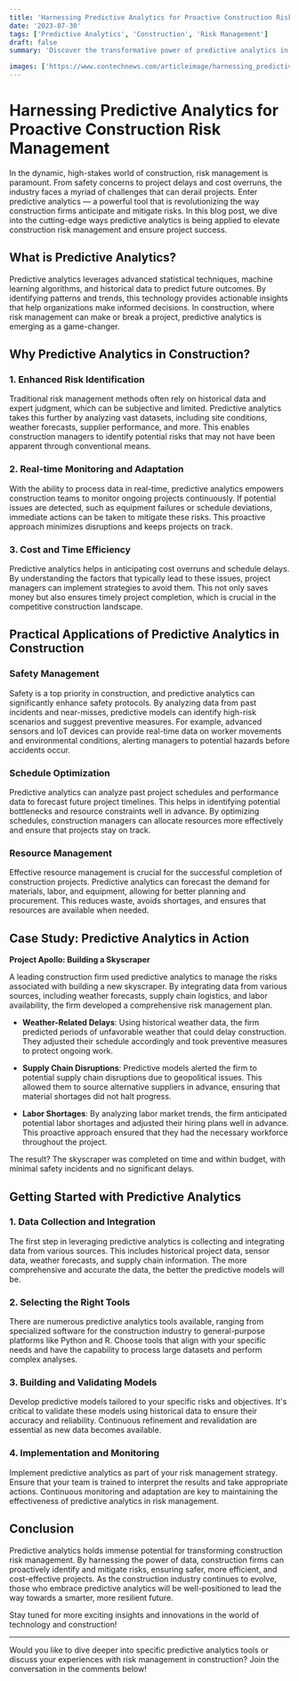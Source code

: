 ```yaml
---
title: 'Harnessing Predictive Analytics for Proactive Construction Risk Management'
date: '2023-07-30'
tags: ['Predictive Analytics', 'Construction', 'Risk Management']
draft: false
summary: 'Discover the transformative power of predictive analytics in managing risks within the construction industry. Learn practical applications, benefits, and how this technology is revolutionizing the way construction projects are delivered.'

images: ['https://www.contechnews.com/articleimage/harnessing_predictive_analytics_for_proactive_construction_risk_management.webp']
---
```


# Harnessing Predictive Analytics for Proactive Construction Risk Management

In the dynamic, high-stakes world of construction, risk management is paramount. From safety concerns to project delays and cost overruns, the industry faces a myriad of challenges that can derail projects. Enter predictive analytics — a powerful tool that is revolutionizing the way construction firms anticipate and mitigate risks. In this blog post, we dive into the cutting-edge ways predictive analytics is being applied to elevate construction risk management and ensure project success.

## What is Predictive Analytics?

Predictive analytics leverages advanced statistical techniques, machine learning algorithms, and historical data to predict future outcomes. By identifying patterns and trends, this technology provides actionable insights that help organizations make informed decisions. In construction, where risk management can make or break a project, predictive analytics is emerging as a game-changer.

## Why Predictive Analytics in Construction?

### 1. Enhanced Risk Identification

Traditional risk management methods often rely on historical data and expert judgment, which can be subjective and limited. Predictive analytics takes this further by analyzing vast datasets, including site conditions, weather forecasts, supplier performance, and more. This enables construction managers to identify potential risks that may not have been apparent through conventional means.

### 2. Real-time Monitoring and Adaptation

With the ability to process data in real-time, predictive analytics empowers construction teams to monitor ongoing projects continuously. If potential issues are detected, such as equipment failures or schedule deviations, immediate actions can be taken to mitigate these risks. This proactive approach minimizes disruptions and keeps projects on track.

### 3. Cost and Time Efficiency

Predictive analytics helps in anticipating cost overruns and schedule delays. By understanding the factors that typically lead to these issues, project managers can implement strategies to avoid them. This not only saves money but also ensures timely project completion, which is crucial in the competitive construction landscape.

## Practical Applications of Predictive Analytics in Construction

### Safety Management

Safety is a top priority in construction, and predictive analytics can significantly enhance safety protocols. By analyzing data from past incidents and near-misses, predictive models can identify high-risk scenarios and suggest preventive measures. For example, advanced sensors and IoT devices can provide real-time data on worker movements and environmental conditions, alerting managers to potential hazards before accidents occur.

### Schedule Optimization

Predictive analytics can analyze past project schedules and performance data to forecast future project timelines. This helps in identifying potential bottlenecks and resource constraints well in advance. By optimizing schedules, construction managers can allocate resources more effectively and ensure that projects stay on track.

### Resource Management

Effective resource management is crucial for the successful completion of construction projects. Predictive analytics can forecast the demand for materials, labor, and equipment, allowing for better planning and procurement. This reduces waste, avoids shortages, and ensures that resources are available when needed.

## Case Study: Predictive Analytics in Action

**Project Apollo: Building a Skyscraper**

A leading construction firm used predictive analytics to manage the risks associated with building a new skyscraper. By integrating data from various sources, including weather forecasts, supply chain logistics, and labor availability, the firm developed a comprehensive risk management plan.

- **Weather-Related Delays**: Using historical weather data, the firm predicted periods of unfavorable weather that could delay construction. They adjusted their schedule accordingly and took preventive measures to protect ongoing work.
  
- **Supply Chain Disruptions**: Predictive models alerted the firm to potential supply chain disruptions due to geopolitical issues. This allowed them to source alternative suppliers in advance, ensuring that material shortages did not halt progress.
  
- **Labor Shortages**: By analyzing labor market trends, the firm anticipated potential labor shortages and adjusted their hiring plans well in advance. This proactive approach ensured that they had the necessary workforce throughout the project.

The result? The skyscraper was completed on time and within budget, with minimal safety incidents and no significant delays.

## Getting Started with Predictive Analytics

### 1. Data Collection and Integration

The first step in leveraging predictive analytics is collecting and integrating data from various sources. This includes historical project data, sensor data, weather forecasts, and supply chain information. The more comprehensive and accurate the data, the better the predictive models will be.

### 2. Selecting the Right Tools

There are numerous predictive analytics tools available, ranging from specialized software for the construction industry to general-purpose platforms like Python and R. Choose tools that align with your specific needs and have the capability to process large datasets and perform complex analyses.

### 3. Building and Validating Models

Develop predictive models tailored to your specific risks and objectives. It's critical to validate these models using historical data to ensure their accuracy and reliability. Continuous refinement and revalidation are essential as new data becomes available.

### 4. Implementation and Monitoring

Implement predictive analytics as part of your risk management strategy. Ensure that your team is trained to interpret the results and take appropriate actions. Continuous monitoring and adaptation are key to maintaining the effectiveness of predictive analytics in risk management.

## Conclusion

Predictive analytics holds immense potential for transforming construction risk management. By harnessing the power of data, construction firms can proactively identify and mitigate risks, ensuring safer, more efficient, and cost-effective projects. As the construction industry continues to evolve, those who embrace predictive analytics will be well-positioned to lead the way towards a smarter, more resilient future.

Stay tuned for more exciting insights and innovations in the world of technology and construction!

---

Would you like to dive deeper into specific predictive analytics tools or discuss your experiences with risk management in construction? Join the conversation in the comments below!
